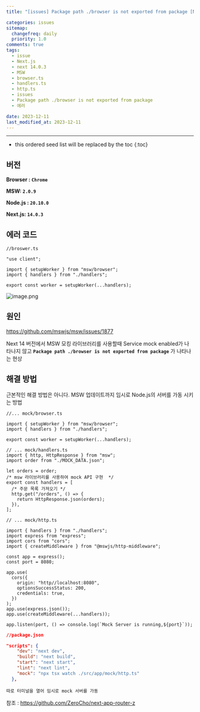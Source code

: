 ```yaml
---
title: "[issues] Package path ./browser is not exported from package [Next.js]"

categories: issues
sitemap:
  changefreq: daily
  priority: 1.0
comments: true
tags:
  - issue
  - Next.js
  - next 14.0.3
  - MSW
  - browser.ts
  - handlers.ts
  - http.ts
  - issues
  - Package path ./browser is not exported from package
  - 에러

date: 2023-12-11
last_modified_at: 2023-12-11
---
```


---

<!-- prettier-ignore -->
* this ordered seed list will be replaced by the toc 
{:toc}

## 버전

**Browser : `Chrome`**

**MSW: `2.0.9`**

**Node.js : `20.10.0`**

**Next.js: `14.0.3`**

## 에러 코드

```tsx
//broswer.ts

"use client";

import { setupWorker } from "msw/browser";
import { handlers } from "./handlers";

export const worker = setupWorker(...handlers);
```

![image.png](https://github.com/mswjs/msw/assets/91298955/1e8d3bab-cd5a-4ead-920a-c24a717b2116)

## 원인

https://github.com/mswjs/msw/issues/1877

Next 14 버전에서 MSW 모킹 라이브러리를 사용할때 Service mock enabled가 나타나지 않고 **`Package path ./browser is not exported from package`** 가 나타나는 현상

## 해결 방법

근본적인 해결 방법은 아니다. MSW 업데이트까지 임시로 Node.js의 서버를 가동 시키는 방법

```tsx
//... mock/browser.ts

import { setupWorker } from "msw/browser";
import { handlers } from "./handlers";

export const worker = setupWorker(...handlers);
```

```tsx
// ... mock/handlers.ts
import { http, HttpResponse } from "msw";
import order from "./MOCK_DATA.json";

let orders = order;
/* msw 라이브러리를 사용하여 mock API 구현  */
export const handlers = [
  /* 주문 목록 가져오기 */
  http.get("/orders", () => {
    return HttpResponse.json(orders);
  }),
];
```

```tsx
// ... mock/http.ts

import { handlers } from "./handlers";
import express from "express";
import cors from "cors";
import { createMiddleware } from "@mswjs/http-middleware";

const app = express();
const port = 8080;

app.use(
  cors({
    origin: "http//localhost:8080",
    optionsSuccessStatus: 200,
    credentials: true,
  })
);
app.use(express.json());
app.use(createMiddleware(...handlers));

app.listen(port, () => console.log(`Mock Server is running,${port}`));
```

```json
//package.json

"scripts": {
    "dev": "next dev",
    "build": "next build",
    "start": "next start",
    "lint": "next lint",
    "mock": "npx tsx watch ./src/app/mock/http.ts"
  },
```

`따로 터미널을 열어 임시로 mock 서버를 가동`

참조 : https://github.com/ZeroCho/next-app-router-z
